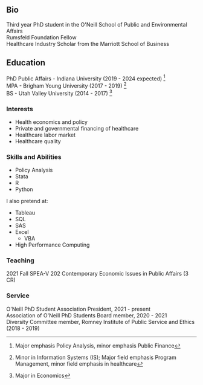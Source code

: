 ## Bio
Third year PhD student in the O'Neill School of Public and Environmental Affairs  
Rumsfeld Foundation Fellow  
Healthcare Industry Scholar from the Marriott School of Business  

## Education
PhD Public Affairs - Indiana University (2019 - 2024 expected) [^1]  
MPA - Brigham Young University (2017 - 2019) [^2]  
BS - Utah Valley University (2014 - 2017) [^3]  

### Interests
- Health economics and policy 
- Private and governmental financing of healthcare 
- Healthcare labor market 
- Healthcare quality

### Skills and Abilities
- Policy Analysis
- Stata
- R 
- Python

I also pretend at:
- Tableau
- SQL
- SAS
- Excel
  - VBA
- High Performance Computing

### Teaching
2021 Fall SPEA-V 202 Contemporary Economic Issues in Public Affairs (3 CR)

### Service
O'Neill PhD Student Association President, 2021 - present  
Association of O'Neill PhD Students Board member, 2020 - 2021  
Diversity Committee member, Romney Institute of Public Service and Ethics (2018 - 2019)  

[^1]: Major emphasis Policy Analysis, minor emphasis Public Finance
[^2]: Minor in Information Systems (IS); Major field emphasis Program Management, minor field emphasis in healthcare
[^3]: Major in Economics
